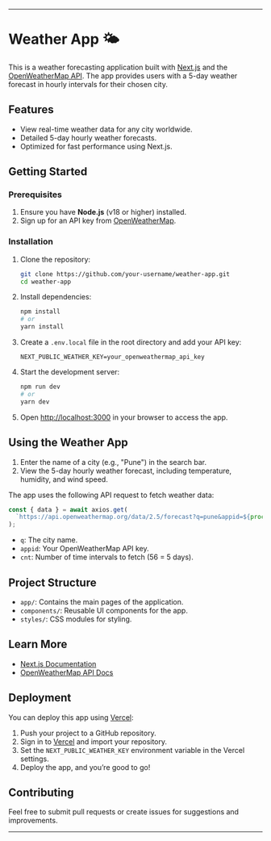 
---

# Weather App 🌤️  

This is a weather forecasting application built with [Next.js](https://nextjs.org) and the [OpenWeatherMap API](https://openweathermap.org/). The app provides users with a 5-day weather forecast in hourly intervals for their chosen city.

## Features  

- View real-time weather data for any city worldwide.
- Detailed 5-day hourly weather forecasts.
- Optimized for fast performance using Next.js.  

## Getting Started  

### Prerequisites  

1. Ensure you have **Node.js** (v18 or higher) installed.  
2. Sign up for an API key from [OpenWeatherMap](https://home.openweathermap.org/users/sign_up).  

### Installation  

1. Clone the repository:  
   ```bash  
   git clone https://github.com/your-username/weather-app.git  
   cd weather-app  
   ```  

2. Install dependencies:  
   ```bash  
   npm install  
   # or  
   yarn install  
   ```  

3. Create a `.env.local` file in the root directory and add your API key:  
   ```env  
   NEXT_PUBLIC_WEATHER_KEY=your_openweathermap_api_key  
   ```  

4. Start the development server:  
   ```bash  
   npm run dev  
   # or  
   yarn dev  
   ```  

5. Open [http://localhost:3000](http://localhost:3000) in your browser to access the app.  

## Using the Weather App  

1. Enter the name of a city (e.g., "Pune") in the search bar.  
2. View the 5-day hourly weather forecast, including temperature, humidity, and wind speed.  

The app uses the following API request to fetch weather data:  
```javascript  
const { data } = await axios.get(  
  `https://api.openweathermap.org/data/2.5/forecast?q=pune&appid=${process.env.NEXT_PUBLIC_WEATHER_KEY}&cnt=56`  
);  
```  
- `q`: The city name.  
- `appid`: Your OpenWeatherMap API key.  
- `cnt`: Number of time intervals to fetch (56 = 5 days).  

## Project Structure  

- `app/`: Contains the main pages of the application.  
- `components/`: Reusable UI components for the app.  
- `styles/`: CSS modules for styling.  

## Learn More  

- [Next.js Documentation](https://nextjs.org/docs)  
- [OpenWeatherMap API Docs](https://openweathermap.org/api)  

## Deployment  

You can deploy this app using [Vercel](https://vercel.com):  

1. Push your project to a GitHub repository.  
2. Sign in to [Vercel](https://vercel.com/) and import your repository.  
3. Set the `NEXT_PUBLIC_WEATHER_KEY` environment variable in the Vercel settings.  
4. Deploy the app, and you’re good to go!  

## Contributing  

Feel free to submit pull requests or create issues for suggestions and improvements.  

---  